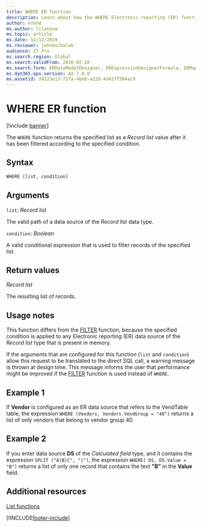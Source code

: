 ```yaml
---
title: WHERE ER function
description: Learn about how the WHERE Electronic reporting (ER) function is used, including syntax strings, arguments, return values, usage notes, and examples.
author: kfend
ms.author: filatovm
ms.topic: article
ms.date: 12/12/2019
ms.reviewer: johnmichalak
audience: IT Pro
ms.search.region: Global
ms.search.validFrom: 2016-02-28
ms.search.form: ERDataModelDesigner, ERExpressionDesignerFormula, ERMappedFormatDesigner, ERModelMappingDesigner
ms.dyn365.ops.version: AX 7.0.0
ms.assetid: 24223e13-727a-4be6-a22d-4d427f504ac9
---
```


# WHERE ER function

[!include [banner](../includes/banner.md)]

The `WHERE` function returns the specified list as a *Record list* value after it has been filtered according to the specified condition.

## Syntax

```vb
WHERE (list, condition)
```

## Arguments

`list`: *Record list*

The valid path of a data source of the *Record list* data type.

`condition`: *Boolean*

A valid conditional expression that is used to filter records of the specified list.

## Return values

*Record list*

The resulting list of records.

## Usage notes

This function differs from the [FILTER](er-functions-list-filter.md) function, because the specified condition is applied to any Electronic reporting (ER) data source of the *Record list* type that is present in memory.

If the arguments that are configured for this function (`list` and `condition`) allow this request to be translated to the direct SQL call, a warning message is thrown at design time. This message informs the user that performance might be improved if the [FILTER](er-functions-list-filter.md) function is used instead of `WHERE`.

## Example 1

If **Vendor** is configured as an ER data source that refers to the VendTable table, the expression `WHERE (Vendors, Vendors.VendGroup = "40")` returns a list of only vendors that belong to vendor group 40.

## Example 2

If you enter data source **DS** of the *Calculated field* type, and it contains the expression `SPLIT ("A|B|C", "|")`, the expression `WHERE( DS, DS.Value = "B")` returns a list of only one record that contains the text **"B"** in the **Value** field.

## Additional resources

[List functions](er-functions-category-list.md)


[!INCLUDE[footer-include](../../../includes/footer-banner.md)]
